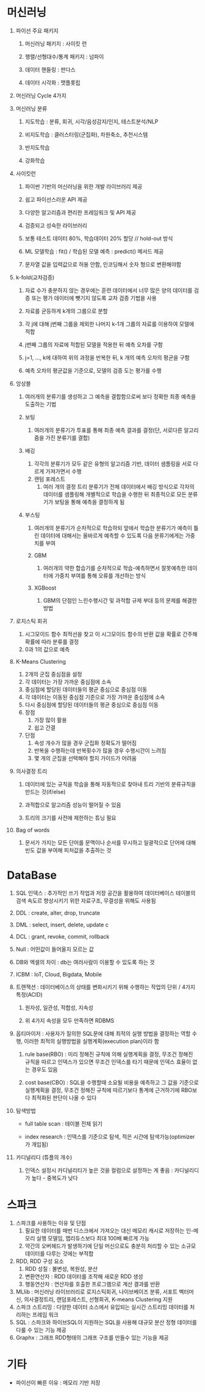 # 머신러닝

1. 파이선 주요 패키지

   1. 머신러닝 패키지 : 사이킷 런

   2. 행렬/선형대수/통계 패키지 : 넘파이

   3. 데이터 핸들링 : 판다스

   4. 데이터 시각화 : 맷플롯립

      

2. 머신러닝 Cycle 4가지 

   

3. 머신러닝 분류

   1. 지도학습 : 분류, 회귀, 시각/음성감지/인지, 테스트분석/NLP

   2. 비지도학습 : 클러스터링(군집화), 차원축소, 추천시스템

   3. 반지도학습

   4. 강화학습

      

4. 사이킷런

   1. 파이썬 기반의 머신러닝을 위한 개발 라이브러리 제공

   2. 쉽고 파이선스러운 API 제공

   3. 다양한 알고리즘과 편리한 프레임워크 및 API 제공

   4. 검증되고 성숙한 라이브러리

   5. 보통 테스트 데이터 80%, 학습데이터 20% 할당  // hold-out 방식

   6. ML 모델학습 : fit()  / 학습된 모델 예측 : predict() 메서드 제공

   7. 문자열 값을 입력값으로 허용 안함, 인코딩해서 숫자 형으로 변환해야함

      

5. k-fold(교차검증)

   1. 자료 수가 충분하지 않는 경우에는 훈련 데이터에서 너무 많은 양의 데이터를 검증 또는 평가 데이터에 뺏기지 않도록 교차 검증 기법을 사용

   2. 자료를 균등하게 k개의 그룹으로 분할

   3. 각 j에 대해 j번째 그룹을 제외한 나머지 k-1개 그룹의 자료를 이용하여 모델에 적합

   4. j번째 그룹의 자료에 적합된 모델을 적용한 뒤 예측 오차를 구함

   5. j=1, ..., k에 대하여 위의 과정을 반복한 뒤, k 개의 예측 오차의 평균을 구함

   6. 예측 오차의 평균값을 기준으로, 모델의 검증 도는 평가를 수행

      

6. 앙상블 

   1. 여러개의 분류기를 생성하고 그 예측을 결합함으로써 보다 정확한 최종 예측을 도출하는 기법

   2. 보팅

      1. 여러개의 분류기가 투표를 통해 최종 예측 결과를 결정(단, 서로다른 알고리즘을 가진 분류기를 결합)

   3. 배깅

      1. 각각의 분류기가 모두 같은 유형의 알고리즘 기반, 데이터 샘플링을 서로 다르게 가져가면서 수행
      2. 랜텀 포레스트
         1. 여러 개의 결정 트리 분류기가 전체 데이터에서 배깅 방식으로 각자의 데이터를 샘플링해 개별적으로 학습을 수행한 뒤 최종적으로 모든 분류기가 보팅을 통해 예측을 결정하게 됨

   4. 부스팅

      1. 여러개의 분류기가 순차적으로 학습하되 앞에서 학습한 분류기가 예측이 틀린 데이터에 대해서는 올바르게 예측할 수 있도록 다음 분류기에게는 가중치를 부여

      2. GBM 

         1. 여러개의 약한 합습기를 순차적으로 학습-예측하면서 잘못예측한 데이터에 가중치 부여를 통해 오류를 개선하는 방식

      3. XGBoost 

         1. GBM의 단점인 느린수행시간 및 과적합 규제 부대 등의 문제를 해결한 방법

            

7. 로지스틱 회귀 

   1. 시그모이드 함수 최적선을 찾고 이 시그모이드 함수의 반환 값을 확률로 간주해 확률에 따라 분류를 결정
   2. 0과 1의 값으로 예측

8. K-Means Clustering

   1. 2개의 군집 중심점을 설정
   2. 각 데이터는 가장 가까운 중심점에 소속
   3. 중심점에 할당된 데이터들의 평균 중심으로 중심점 이동
   4. 각 데이터는 이동된 중심점 기준으로 가장 가까운 중심점에 소속
   5. 다시 중심점에 할당된 데이터들의 평균 중심으로 중심점 이동
   6. 장점 
      1. 가장 많이 활용
      2. 쉽고 간결
   7. 단점
      1. 속성 개수가 많을 경우 군집화 정확도가 떨어짐
      2. 반복을 수행하는데 반복횟수가 많을 경우 수행시간이 느려짐
      3. 몇 개의 군집을 선택해야 할지 가이드가 어려움

9. 의사결정 트리

   1. 데이터에 있는 규칙을 학습을 통해 자동적으로 찾아내 트리 기반의 분류규칙을 만드는 것(if/else)

   2. 과적합으로 알고리즘 성능이 떨어질 수 있음

   3. 트리의 크기를 사전에 제한하는 튜닝 필요

      

10. Bag of words

    1. 문서가 가지는 모든 단어를 문맥이나 순서를 무시하고 일괄적으로 단어에 대해 빈도 값을 부여해 피처값을 추출하는 것

# DataBase

1. SQL 인덱스 : 추가적인 쓰기 작업과 저장 공간을 활용하여 데이터베이스 테이블의 검색 속도르 향상시키기 위한 자료구조, 무결성을 위해도 사용됨

   

2. DDL : create, alter, drop, truncate

   

3. DML : select, insert, delete, update
c
   

4. DCL : grant, revoke, commit, rollback

   

5. Null : 어떤값이 들어올지 모르는 값

   

6. DB와 엑셀의 차이  : db는 여러사람이 이용할 수 있도록 하는 것

   

7. ICBM : IoT, Cloud, Bigdata, Mobile

   

8. 트랜잭션 : 데이터베이스의 상태를 변화시키기 위해 수행하는 작업의 단위 / 4가지 특정(ACID)

   1. 원자성, 일관성, 적합성, 지속성

   2. 위 4가지 속성을 모두 만족하면 RDBMS

      

9. 옵티마이저 : 사용자가 질의한 SQL문에 대해 최적의 실행 방법을 결정하는 역할 수행, 이러한 최적의 실행방법을 실행계획(execution plan)이라 함

   1. rule base(RBO) : 미리 정해진 규칙에 의해 실행계획을 결정, 무조건 정해진 규칙을 따르고 인덱스가 있으면 무조건 인덱스를 타기 때문에 인덱스 효율이 없는 경우도 있음

   2. cost base(CBO) : SQL을 수행할때 소요될 비용을 예측하고 그 값을 기준으로 실행계획을 결정, 무조건 정해진 규칙에 따르기보다 통계에 근거하기에 RBO보다 최적화된 판단이 나올 수 있다

      

10. 탐색방법

    - full table scan : 테이블 전체 읽기

    - index research : 인덱스를 기준으로 탐색, 적은 시간에 탐색가능(optimizer가 개입됨)

      

11. 카디널리디 (튜플의 개수)

    1. 인덱스 설정시 카디널리티가 높은 것을 컬럼으로 설정하는 게 좋음 : 카디널리디가 높다 - 중복도가 낮다



# 스파크

1. 스파크를 사용하는 이유 및 단점
   1. 필요한 데이터를 매번 디스크에서 가져오는 대신 메모리 캐시로 저장하는 인-메모리 실행 모델임, 맵리듀스보다 최대 100배 빠르게 가능
   2. 약간의 오버헤드가 발생하기에 단일 머신으로도 충분히 처리할 수 있는 소규모 데이터를 다루는 것에는 부적합
2. RDD, RDD 구성 요소 
   1. RDD 성질 : 불변성, 복원성, 분산
   2. 변환연산자 : RDD 데이터를 조작해 새로운 RDD 생성
   3. 행동연산자 : 연산자를 호출한 프로그램으로 계산 결과를 반환
3. MLlib : 머신러닝 라이브러리로 로지스틱회귀, 나이브베이즈 분류, 서포트 벡터머신, 의사결정트리, 랜덤포레스트, 선형회귀, K-means Clustering 지원
4. 스파크 스트리밍 : 다양한 데이터 소스에서 유입되는 실시간 스트리밍 데이터를 처리하는 프레임 워크
5. SQL : 스파크와 하이브SQL이 지원하는 SQL을 사용해 대규모 분산 정형 데이터를 다룰 수 있는 기능 제공
6. Graphx : 그래프 RDD형태의 그래프 구조를 만들수 있는 기능을 제공

# 기타

- 파이선이 빠른 이유 : 메모리 기반 저장